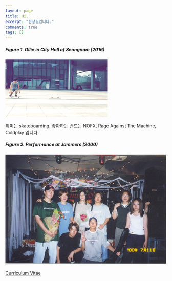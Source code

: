 ```yaml
---
layout: page
title: Hi.
excerpt: "한성필입니다."
comments: true
tags: []
---
```


##### Figure 1. Ollie in City Hall of Seongnam (2016)
![simple ollie](../figures/ollie.gif)

취미는 skateboarding, 좋아하는 밴드는 NOFX, Rage Against The Machine, Coldplay 입니다.

##### Figure 2. Performance at Jammers (2000)
![jammers](../figures/jammers.jpg)

<a markdown="0" href="../CV" class="btn">Curriculum Vitae</a>

